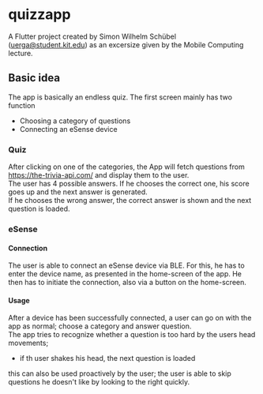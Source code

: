 # quizzapp

A Flutter project created by Simon Wilhelm Schübel (uerga@student.kit.edu) as an excersize given by the Mobile Computing lecture.

## Basic idea

The app is basically an endless quiz. The first screen mainly has two function

- Choosing a category of questions
- Connecting an eSense device

### Quiz
After clicking on one of the categories, the App will fetch questions from https://the-trivia-api.com/ and display them to the user.  
The user has 4 possible answers. If he chooses the correct one, his score goes up and the next answer is generated.  
If he chooses the wrong answer, the correct answer is shown and the next question is loaded.  

### eSense
#### Connection
The user is able to connect an eSense device via BLE. For this, he has to enter the device name, as presented in the home-screen of the app. He then has to initiate the connection, also via a button on the home-screen.  

#### Usage
After a device has been successfully connected, a user can go on with the app as normal; choose a category and answer question.  
The app tries to recognize whether a question is too hard by the users head movements; 

- if th user shakes his head, the next question is loaded

this can also be used proactively by the user; the user is able to skip questions he doesn't like by looking to the right quickly.
